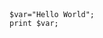 <script src="https://ajax.googleapis.com/ajax/libs/jquery/3.2.1/jquery.min.js"></script>
<script src="//cdnjs.cloudflare.com/ajax/libs/highlight.js/9.4.0/languages/go.min.js"></script>
<script src="https://highlightjs.org/static/highlight.pack.js"></script>
<script>hljs.initHighlightingOnLoad();</script>
<script>
$(document).ready(function() {
	code_list=document.getElementsByTagName("code");
	for(var i=0;i<code_list.length;i++) {
		$(code_list[i]).load(code_list[i].getAttribute("file"));
	}
	hljs.initHighlighting();
});

</script>

<pre><code id="sample" file="sample.py" class="Python"></code></pre>
<pre><code file="main.c" class="c"></code></pre>
<pre><code class="php">
$var="Hello World";
print $var;
</code></pre>
